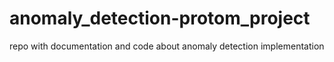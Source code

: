 # anomaly_detection-protom_project
repo with documentation and code about anomaly detection implementation
